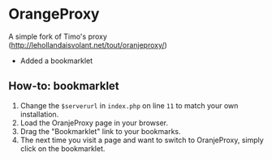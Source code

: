 OrangeProxy
===========

A simple fork of Timo's proxy (http://lehollandaisvolant.net/tout/oranjeproxy/)

- Added a bookmarklet

## How-to: bookmarklet

1. Change the ```$serverurl``` in ```index.php``` on line ```11``` to match your own installation.
2. Load the OranjeProxy page in your browser.
3. Drag the "Bookmarklet" link to your bookmarks.
3. The next time you visit a page and want to switch to OranjeProxy, simply click on the bookmarklet.
